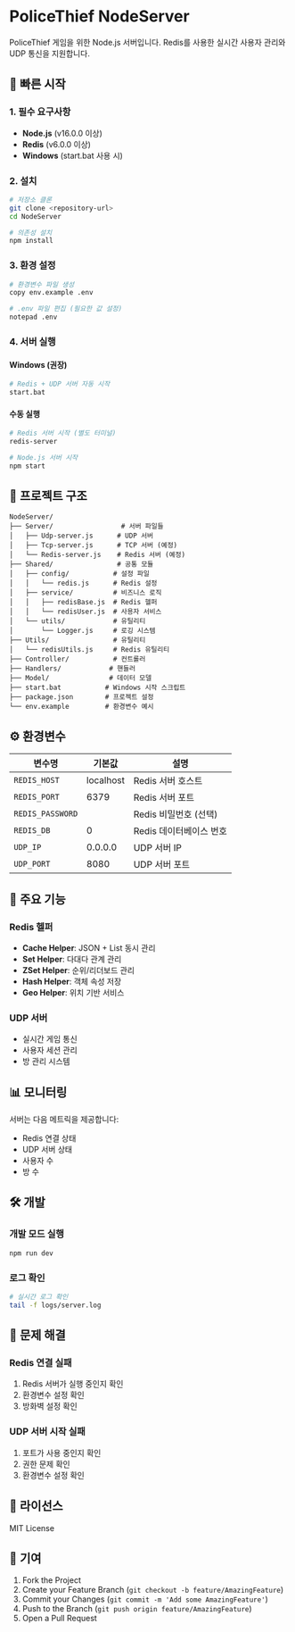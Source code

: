 # PoliceThief NodeServer

PoliceThief 게임을 위한 Node.js 서버입니다. Redis를 사용한 실시간 사용자 관리와 UDP 통신을 지원합니다.

## 🚀 빠른 시작

### 1. 필수 요구사항

- **Node.js** (v16.0.0 이상)
- **Redis** (v6.0.0 이상)
- **Windows** (start.bat 사용 시)

### 2. 설치

```bash
# 저장소 클론
git clone <repository-url>
cd NodeServer

# 의존성 설치
npm install
```

### 3. 환경 설정

```bash
# 환경변수 파일 생성
copy env.example .env

# .env 파일 편집 (필요한 값 설정)
notepad .env
```

### 4. 서버 실행

#### Windows (권장)
```bash
# Redis + UDP 서버 자동 시작
start.bat
```

#### 수동 실행
```bash
# Redis 서버 시작 (별도 터미널)
redis-server

# Node.js 서버 시작
npm start
```

## 📁 프로젝트 구조

```
NodeServer/
├── Server/                 # 서버 파일들
│   ├── Udp-server.js      # UDP 서버
│   ├── Tcp-server.js      # TCP 서버 (예정)
│   └── Redis-server.js    # Redis 서버 (예정)
├── Shared/                # 공통 모듈
│   ├── config/           # 설정 파일
│   │   └── redis.js      # Redis 설정
│   ├── service/          # 비즈니스 로직
│   │   ├── redisBase.js  # Redis 헬퍼
│   │   └── redisUser.js  # 사용자 서비스
│   └── utils/            # 유틸리티
│       └── Logger.js     # 로깅 시스템
├── Utils/                # 유틸리티
│   └── redisUtils.js     # Redis 유틸리티
├── Controller/           # 컨트롤러
├── Handlers/            # 핸들러
├── Model/               # 데이터 모델
├── start.bat           # Windows 시작 스크립트
├── package.json        # 프로젝트 설정
└── env.example         # 환경변수 예시
```

## ⚙️ 환경변수

| 변수명 | 기본값 | 설명 |
|--------|--------|------|
| `REDIS_HOST` | localhost | Redis 서버 호스트 |
| `REDIS_PORT` | 6379 | Redis 서버 포트 |
| `REDIS_PASSWORD` | | Redis 비밀번호 (선택) |
| `REDIS_DB` | 0 | Redis 데이터베이스 번호 |
| `UDP_IP` | 0.0.0.0 | UDP 서버 IP |
| `UDP_PORT` | 8080 | UDP 서버 포트 |

## 🔧 주요 기능

### Redis 헬퍼
- **Cache Helper**: JSON + List 동시 관리
- **Set Helper**: 다대다 관계 관리
- **ZSet Helper**: 순위/리더보드 관리
- **Hash Helper**: 객체 속성 저장
- **Geo Helper**: 위치 기반 서비스

### UDP 서버
- 실시간 게임 통신
- 사용자 세션 관리
- 방 관리 시스템

## 📊 모니터링

서버는 다음 메트릭을 제공합니다:
- Redis 연결 상태
- UDP 서버 상태
- 사용자 수
- 방 수

## 🛠️ 개발

### 개발 모드 실행
```bash
npm run dev
```

### 로그 확인
```bash
# 실시간 로그 확인
tail -f logs/server.log
```

## 🐛 문제 해결

### Redis 연결 실패
1. Redis 서버가 실행 중인지 확인
2. 환경변수 설정 확인
3. 방화벽 설정 확인

### UDP 서버 시작 실패
1. 포트가 사용 중인지 확인
2. 권한 문제 확인
3. 환경변수 설정 확인

## 📝 라이선스

MIT License

## 🤝 기여

1. Fork the Project
2. Create your Feature Branch (`git checkout -b feature/AmazingFeature`)
3. Commit your Changes (`git commit -m 'Add some AmazingFeature'`)
4. Push to the Branch (`git push origin feature/AmazingFeature`)
5. Open a Pull Request 